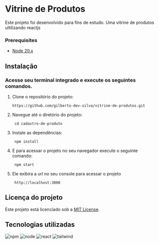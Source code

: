 # Vitrine de Produtos

Este projeto foi desenvolvido para fins de estudo. Uma vitrine de produtos ultilizando reactjs

### Prerequisites

- [Node 20.x](https://nodejs.org/en)

## Instalação
### Acesse seu terminal integrado e execute os seguintes comandos.

1. Clone o repositório do projeto:

       https://github.com/gilberto-dev-silva/vitrine-de-produtos.git

2. Navegue até o diretório do projeto:

        cd cadastro-de-produto

3. Instale as dependências:

        npm install

3. E para acessar o projeto no seu navegador execute o seguinte comando:

        npm start
        
4. Ele exibira a url no seu console para acessar o projeto

        http://localhost:3000

## Licença do projeto

Este projeto está licenciado sob a [MIT License](https://opensource.org/licenses/MIT).

## Tecnologias utilizadas

![npm](https://upload.wikimedia.org/wikipedia/commons/thumb/d/db/Npm-logo.svg/70px-Npm-logo.svg.png)
![node](https://img.shields.io/badge/Node%20js-339933?style=for-the-badge&logo=nodedotjs&logoColor=white)
![react](https://img.shields.io/badge/React-20232A?style=for-the-badge&logo=react&logoColor=61DAFB)
![tailwind](https://img.shields.io/badge/Tailwind_CSS-38B2AC?style=for-the-badge&logo=tailwind-css&logoColor=white)
